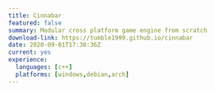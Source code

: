 ```yaml
---
title: Cinnabar
featured: false
summary: Modular cross platform game engine from scratch
download-link: https://tumble1999.github.io/cinnabar
date: 2020-09-01T17:38:36Z
current: yes
experience:
  languages: [c++]
  platforms: [windows,debian,arch]
---
```

